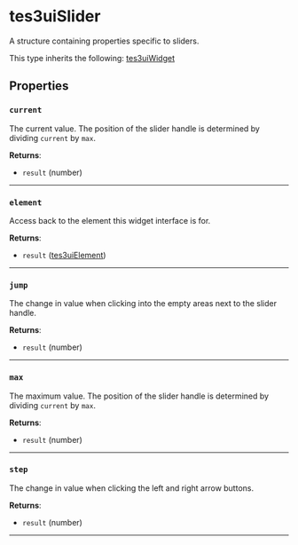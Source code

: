 # tes3uiSlider
<div class="search_terms" style="display: none">tes3uislider, slider</div>

<!---
	This file is autogenerated. Do not edit this file manually. Your changes will be ignored.
	More information: https://github.com/MWSE/MWSE/tree/master/docs
-->

A structure containing properties specific to sliders.

This type inherits the following: [tes3uiWidget](../../types/tes3uiWidget)
## Properties

### `current`
<div class="search_terms" style="display: none">current</div>

The current value. The position of the slider handle is determined by dividing `current` by `max`.

**Returns**:

* `result` (number)

***

### `element`
<div class="search_terms" style="display: none">element</div>

Access back to the element this widget interface is for.

**Returns**:

* `result` ([tes3uiElement](../../types/tes3uiElement))

***

### `jump`
<div class="search_terms" style="display: none">jump</div>

The change in value when clicking into the empty areas next to the slider handle.

**Returns**:

* `result` (number)

***

### `max`
<div class="search_terms" style="display: none">max</div>

The maximum value. The position of the slider handle is determined by dividing `current` by `max`.

**Returns**:

* `result` (number)

***

### `step`
<div class="search_terms" style="display: none">step</div>

The change in value when clicking the left and right arrow buttons.

**Returns**:

* `result` (number)

***

